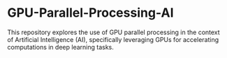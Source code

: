 # GPU-Parallel-Processing-AI
This repository explores the use of GPU parallel processing in the context of Artificial Intelligence (AI), specifically leveraging GPUs for accelerating computations in deep learning tasks.
